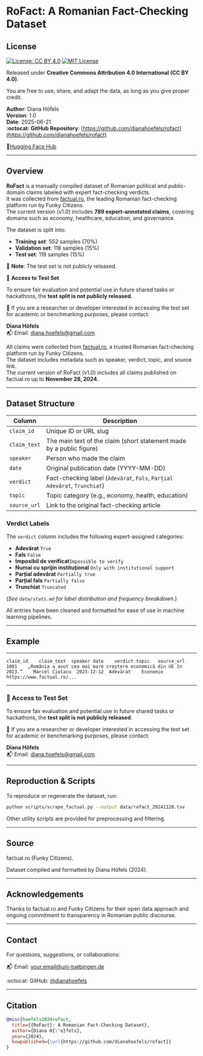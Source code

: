 
# RoFact: A Romanian Fact-Checking Dataset

## License

[![License: CC BY 4.0](https://licensebuttons.net/l/by/4.0/88x31.png)](https://creativecommons.org/licenses/by/4.0/)
[![MIT License](https://img.shields.io/badge/License-MIT-yellow.svg)](LICENSE)

Released under **Creative Commons Attribution 4.0 International (CC BY 4.0)**.  

You are free to use, share, and adapt the data, as long as you give proper credit.

**Author**: Diana Höfels  
**Version**: 1.0  
**Date**: 2025-06-21  
**:octocat: GitHub Repository**: [https://github.com/dianahoefels/rofact](https://github.com/dianahoefels/rofact)

**🤗**[Hugging Face Hub](https://huggingface.co/datasets/dianahoefels/rofact)

---

## Overview

**RoFact** is a manually compiled dataset of Romanian political and public-domain claims labeled with expert fact-checking verdicts.  
It was collected from [factual.ro](https://www.factual.ro), the leading Romanian fact-checking platform run by Funky Citizens.  
The current version (v1.0) includes **789 expert-annotated claims**, covering domains such as economy, healthcare, education, and governance.

The dataset is split into:
- **Training set**: 552 samples (70%)
- **Validation set**: 118 samples (15%)
- **Test set**: 119 samples (15%)

🛑 **Note**: The test set is not publicly released.

🔐 **Access to Test Set**

To ensure fair evaluation and potential use in future shared tasks or hackathons, the **test split is not publicly released**.

📩 If you are a researcher or developer interested in accessing the test set for academic or benchmarking purposes, please contact:

**Diana Höfels**  
📬 Email: diana.hoefels@gmail.com

All claims were collected from [factual.ro](https://www.factual.ro), a trusted Romanian fact-checking platform run by Funky Citizens.  
The dataset includes metadata such as speaker, verdict, topic, and source link.  
The current version of RoFact (v1.0) includes all claims published on factual.ro up to **November 28, 2024**.

---

## Dataset Structure

| Column         | Description                                                                 |
|----------------|-----------------------------------------------------------------------------|
| `claim_id`     | Unique ID or URL slug                                                       |
| `claim_text`   | The main text of the claim (short statement made by a public figure)        |
| `speaker`      | Person who made the claim                                                   |
| `date`         | Original publication date (YYYY-MM-DD)                                      |
| `verdict`      | Fact-checking label (`Adevărat`, `Fals`, `Parțial Adevărat`, `Trunchiat`)   |
| `topic`        | Topic category (e.g., economy, health, education)                           |
| `source_url`   | Link to the original fact-checking article                                  |

### Verdict Labels

The `verdict` column includes the following expert-assigned categories:

- **Adevărat** `True`
- **Fals** `False`
- **Imposibil de verificat**`Impossible to verify`
- **Numai cu sprijin instituțional** `Only with institutional support`
- **Parțial adevărat** `Partially true`
- **Parțial fals** `Partially false`
- **Trunchiat** `Truncated`

(*See `data/stats.md` for label distribution and frequency breakdown.*)

All entries have been cleaned and formatted for ease of use in machine learning pipelines.

---

## Example
---

```tsv
claim_id	claim_text	speaker	date	verdict	topic	source_url
1001	„România a avut cea mai mare creștere economică din UE în 2023.”	Marcel Ciolacu	2023-12-12	Adevărat	Economie	https://www.factual.ro/...
```
---

### 🔐 Access to Test Set

To ensure fair evaluation and potential use in future shared tasks or hackathons, the **test split is not publicly released**.

📩 If you are a researcher or developer interested in accessing the test set for academic or benchmarking purposes, please contact:

**Diana Höfels**  
📬 Email: diana.hoefels@gmail.com

---
## Reproduction & Scripts

To reproduce or regenerate the dataset, run:

```bash
python scripts/scrape_factual.py --output data/rofact_20241128.tsv
```
Other utility scripts are provided for preprocessing and filtering.

---

## Source

factual.ro (Funky Citizens).

Dataset compiled and formatted by Diana Höfels (2024).

---

## Acknowledgements

Thanks to factual.ro and Funky Citizens for their open data approach and ongoing commitment to transparency in Romanian public discourse.

---

## Contact

For questions, suggestions, or collaborations:

📬 Email: your.email@uni-tuebingen.de

:octocat: GitHub: [@dianahoefels](https://github.com/dianahoefels)


---
## Citation

```bibtex
@misc{hoefels2024rofact,
  title={{RoFact}: A Romanian Fact-Checking Dataset},
  author={Diana H{\"o}fels},
  year={2024},
  howpublished={\url{https://github.com/dianahoefels/rofact}}
}
